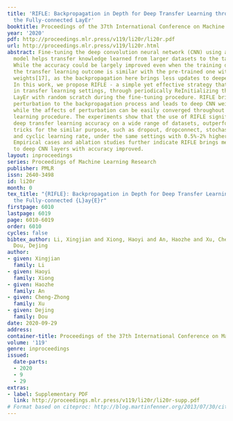```yaml
---
title: 'RIFLE: Backpropagation in Depth for Deep Transfer Learning through Re-Initializing
  the Fully-connected LayEr'
booktitle: Proceedings of the 37th International Conference on Machine Learning
year: '2020'
pdf: http://proceedings.mlr.press/v119/li20r/li20r.pdf
url: http://proceedings.mlr.press/v119/li20r.html
abstract: Fine-tuning the deep convolution neural network (CNN) using a pre-trained
  model helps transfer knowledge learned from larger datasets to the target task.
  While the accuracy could be largely improved even when the training dataset is small,
  the transfer learning outcome is similar with the pre-trained one with closed CNN
  weights[17], as the backpropagation here brings less updates to deeper CNN layers.
  In this work, we propose RIFLE - a simple yet effective strategy that deepens backpropagation
  in transfer learning settings, through periodically ReInitializing the Fully-connected
  LayEr with random scratch during the fine-tuning procedure. RIFLE brings significant
  perturbation to the backpropagation process and leads to deep CNN weights update,
  while the affects of perturbation can be easily converged throughout the overall
  learning procedure. The experiments show that the use of RIFLE significantly improves
  deep transfer learning accuracy on a wide range of datasets, outperforming known
  tricks for the similar purpose, such as dropout, dropconnect, stochastic depth,
  and cyclic learning rate, under the same settings with 0.5%-2% higher testing accuracy.
  Empirical cases and ablation studies further indicate RIFLE brings meaningful updates
  to deep CNN layers with accuracy improved.
layout: inproceedings
series: Proceedings of Machine Learning Research
publisher: PMLR
issn: 2640-3498
id: li20r
month: 0
tex_title: "{RIFLE}: Backpropagation in Depth for Deep Transfer Learning through Re-Initializing
  the Fully-connected {L}ay{E}r"
firstpage: 6010
lastpage: 6019
page: 6010-6019
order: 6010
cycles: false
bibtex_author: Li, Xingjian and Xiong, Haoyi and An, Haozhe and Xu, Cheng-Zhong and
  Dou, Dejing
author:
- given: Xingjian
  family: Li
- given: Haoyi
  family: Xiong
- given: Haozhe
  family: An
- given: Cheng-Zhong
  family: Xu
- given: Dejing
  family: Dou
date: 2020-09-29
address: 
container-title: Proceedings of the 37th International Conference on Machine Learning
volume: '119'
genre: inproceedings
issued:
  date-parts:
  - 2020
  - 9
  - 29
extras:
- label: Supplementary PDF
  link: http://proceedings.mlr.press/v119/li20r/li20r-supp.pdf
# Format based on citeproc: http://blog.martinfenner.org/2013/07/30/citeproc-yaml-for-bibliographies/
---
```

